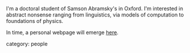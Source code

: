 I'm a doctoral student of Samson Abramsky's in Oxford. I'm interested in abstract nonsense ranging from linguistics, via models of computation to foundations of physics.

In time, a personal webpage will emerge [here](http://users.ox.ac.uk/~magd3996/index.html).

category: people